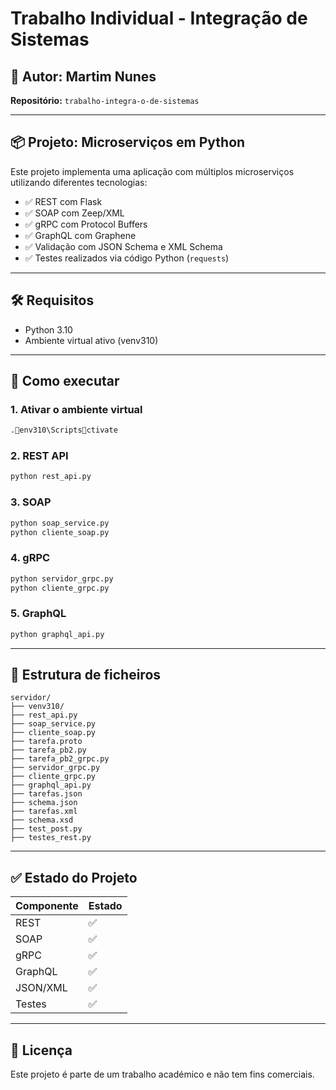 
# Trabalho Individual - Integração de Sistemas

## 👤 Autor: Martim Nunes  
**Repositório:** `trabalho-integra-o-de-sistemas`

---

## 📦 Projeto: Microserviços em Python

Este projeto implementa uma aplicação com múltiplos microserviços utilizando diferentes tecnologias:

- ✅ REST com Flask
- ✅ SOAP com Zeep/XML
- ✅ gRPC com Protocol Buffers
- ✅ GraphQL com Graphene
- ✅ Validação com JSON Schema e XML Schema
- ✅ Testes realizados via código Python (`requests`)

---

## 🛠️ Requisitos

- Python 3.10
- Ambiente virtual ativo (venv310)

---

## 🚀 Como executar

### 1. Ativar o ambiente virtual

```bash
.env310\Scriptsctivate
```

### 2. REST API

```bash
python rest_api.py
```

### 3. SOAP

```bash
python soap_service.py
python cliente_soap.py
```

### 4. gRPC

```bash
python servidor_grpc.py
python cliente_grpc.py
```

### 5. GraphQL

```bash
python graphql_api.py
```

---

## 📁 Estrutura de ficheiros

```
servidor/
├── venv310/
├── rest_api.py
├── soap_service.py
├── cliente_soap.py
├── tarefa.proto
├── tarefa_pb2.py
├── tarefa_pb2_grpc.py
├── servidor_grpc.py
├── cliente_grpc.py
├── graphql_api.py
├── tarefas.json
├── schema.json
├── tarefas.xml
├── schema.xsd
├── test_post.py
├── testes_rest.py
```

---

## ✅ Estado do Projeto

| Componente | Estado |
|------------|--------|
| REST       | ✅     |
| SOAP       | ✅     |
| gRPC       | ✅     |
| GraphQL    | ✅     |
| JSON/XML   | ✅     |
| Testes     | ✅     |

---

## 📝 Licença

Este projeto é parte de um trabalho académico e não tem fins comerciais.
